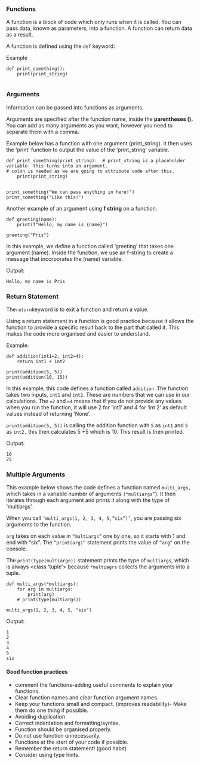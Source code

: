 
### Functions

A function is a block of code which only runs when it is called. You can pass data, known as parameters, into a function. A function can return data as a result.

A function is defined using the `def` keyword:

Example

```
def print_something():  
    print(print_string)
     
```

### Arguments

Information can be passed into functions as arguments. 

Arguments are specified after the function name, inside the **parentheses ().** You can add as many arguments as you want, however you need to separate them with a comma. 

Example below has a function with one argument (print_string). it then uses the ‘print’ function to output the value of the ‘print_string’ variable. 

```
def print_something(print_string):  # print_string is a placeholder variable- this turns into an argument. 
# colon is needed as we are going to attribute code after this. 
    print(print_string)
     

print_something("We can pass anything in here!")
print_something("Like this!")
```

Another example of an argument using **f string** on a function:

```
def greeting(name):
    print(f"Hello, my name is {name}")

greeting("Pris")
```

In this example, we define a function called ‘greeting’ that takes one argument (name). Inside the function, we use an f-string to create a message that incorporates the (name) variable. 

Output: 

```
Hello, my name is Pris
```

### Return Statement

The`return`keyword is to exit a function and return a value.

Using a return statement in a function is good practice because it allows the function to provide a specific result back to the part that called it. This makes the code more organised and easier to understand. 

Example: 

```
def addition(int1=2, int2=4):
    return int1 + int2

print(addition(5, 5))
print(addition(10, 15))
```

In this example, this code defines a function called `addition` .The function takes two inputs, `int1` and `int2`. These are numbers that we can use in our calculations. The `=2` and `=4` means that if you do not provide any values when you run the function, it will use 2 for ‘int1’ and 4 for ‘int 2’ as default values instead of returning ‘None’.

`print(addition(5, 5))` is calling the addition function with `5` as `int1` and `5` as `int2,` this then calculates 5 +5 which is 10. This result is then printed. 

Output:

```
10
25
```

### Multiple Arguments

This example below shows the code defines a function named `multi_args,` which takes in a variable number of arguments `(*multiargs”`). It then iterates through each argument and prints it along with the type of ‘multiargs’.

When you call `‘multi_args(1, 2, 3, 4, 5,”six”)’`,  you are passing six arguments to the function. 

`arg` takes on each value in `“multiargs”` one by one, so it starts with 1 and end with “six”. The `“print(arg)”` statement prints the value of `“arg”` on the console. 

The `print(type(multiarge))` statement prints the type of `multiargs`, which is always <class ‘tuple’> because `*multiagrs` collects the arguments into a tuple. 

```
def multi_args(*multiargs): 
    for arg in multiargs: 
        print(arg)
    # print(type(multiargs))

multi_args(1, 2, 3, 4, 5, "six")
```

Output: 

```
1
2
3
4
5
six
```

#### Good function practices 

- comment the functions-adding useful comments to explain your functions. 
- Clear function names and clear function argument names. 
- Keep your functions small and compact. (improves readability)- Make them do one thing if possible. 
- Avoiding duplication 
- Correct indentation and formatting/syntax. 
- Function should be organised properly. 
- Do not use function unnecessarily. 
- Functions at the start of your code if possible. 
- Remember the return statement! (good habit)
- Consider using type hints.